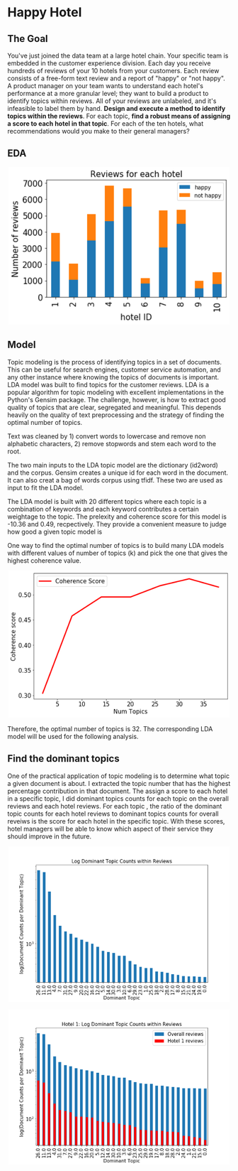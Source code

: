 # Happy Hotel

## The Goal
You've just joined the data team at a large hotel chain. Your specific team is embedded in the customer experience division. Each day you receive hundreds of reviews of your 10 hotels from your customers. Each review consists of a free-form text review and a report of "happy" or "not happy". A product manager on your team wants to understand each hotel's performance at a more granular level; they want to build a product to identify topics within reviews. All of your reviews are unlabeled, and it's infeasible to label them by hand.
**Design and execute a method to identify topics within the reviews**. For each topic, **find a robust means of assigning a score to each hotel in that topic**. For each of the ten hotels, what recommendations would you make to their general managers?

## EDA

<p align="center"><img src="https://github.com/qianzhangut/happyhotel/blob/master/eda.png" width="500"/></p>

## Model
Topic modeling is the process of identifying topics in a set of documents. This can be useful for search engines, customer service automation, and any other instance where knowing the topics of documents is important. LDA model was built to find topics for the customer reviews. LDA is a popular algorithm for topic modeling with excellent implementations in the Python's Gensim package. The challenge, however, is how to extract good quality of topics that are clear, segregated and meaningful. This depends heavily on the quality of text preprocessing and the strategy of finding the optimal number of topics. 

Text was cleaned by 1) convert words to lowercase and remove non alphabetic characters, 2) remove stopwords and stem each word to the root.

The two main inputs to the LDA topic model are the dictionary (id2word) and the corpus. Gensim creates a unique id for each word in the document. It can also creat a bag of words corpus using tfidf. These two are used as input to fit the LDA model.

The LDA model is built with 20 different topics where each topic is a combination of keywords and each keyword contributes a certain weightage to the topic. The prelexity and coherence score for this model is -10.36 and 0.49, recpectively. They provide a convenient measure to judge how good a given topic model is

One way to find the optimal number of topics is to build many LDA models with different values of number of topics (k) and pick the one that gives the highest coherence value.
<p align="center"><img src="https://github.com/qianzhangut/happyhotel/blob/master/best_coherence.png" width="500"/></p>
Therefore, the optimal number of topics is 32. The corresponding LDA model will be used for the following analysis.

## Find the dominant topics
One of the practical application of topic modeling is to determine what topic a given document is about. I extracted the topic number that has the highest percentage contribution in that document. The assign a score to each hotel in a specific topic, I did dominant topics counts for each topic on the overall reviews and each hotel reviews. For each topic , the ratio of the dominant topic counts for each hotel reviews to dominant topics counts for overall reveiws is the score for each hotel in the specific topic. With these scores, hotel managers will be able to know which aspect of their service they should improve in the future.
<p align="center"><img src="https://github.com/qianzhangut/happyhotel/blob/master/overall.png" width="500"/></p>
<p align="center"><img src="https://github.com/qianzhangut/happyhotel/blob/master/hotel1.png" width="500"/></p>

